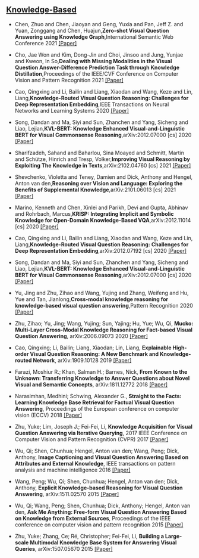 ## [Knowledge-Based](../README.md)
- Chen, Zhuo and Chen, Jiaoyan and Geng, Yuxia and Pan, Jeff Z. and Yuan, Zonggang and Chen, Huajun,**Zero-shot Visual Question Answering using Knowledge Graph**,International Semantic Web Conference 2021 [[Paper]](http://arxiv.org/abs/2107.05348)   

- Cho, Jae Won and Kim, Dong-Jin and Choi, Jinsoo and Jung, Yunjae and Kweon, In So,**Dealing with Missing Modalities in the Visual Question Answer-Difference Prediction Task through Knowledge Distillation**,Proceedings of the IEEE/CVF Conference on Computer Vision and Pattern Recognition 2021 [[Paper]](http://arxiv.org/abs/2104.05965)

- Cao, Qingxing and Li, Bailin and Liang, Xiaodan and Wang, Keze and Lin, Liang,**Knowledge-Routed Visual Question Reasoning: 
Challenges for Deep Representation Embedding**,IEEE Transactions on Neural Networks and Learning Systems 2020 [[Paper]](http://arxiv.org/abs/2012.07192)

- Song, Dandan and Ma, Siyi and Sun, Zhanchen and Yang, Sicheng and Liao, Lejian,**KVL-BERT: Knowledge Enhanced Visual-and-Linguistic BERT for Visual Commonsense Reasoning**,arXiv:2012.07000 [cs] 2020 [[Paper]](http://arxiv.org/abs/2012.07000)

- Sharifzadeh, Sahand and Baharlou, Sina Moayed and Schmitt, Martin and Schütze, Hinrich and Tresp, Volker,**Improving Visual Reasoning by Exploiting The Knowledge in Texts**,arXiv:2102.04760 [cs] 2021 [[Paper]](http://arxiv.org/abs/2102.04760)

- Shevchenko, Violetta and Teney, Damien and Dick, Anthony and Hengel, Anton van den,**Reasoning over Vision and Language: Exploring the Benefits of Supplemental Knowledge**,arXiv:2101.06013 [cs] 2021 [[Paper]](http://arxiv.org/abs/2101.06013)

- Marino, Kenneth and Chen, Xinlei and Parikh, Devi and Gupta, Abhinav and Rohrbach, Marcus,**KRISP: Integrating Implicit and Symbolic Knowledge for Open-Domain Knowledge-Based VQA**,arXiv:2012.11014 [cs] 2020 [[Paper]](http://arxiv.org/abs/2012.11014)

- Cao, Qingxing and Li, Bailin and Liang, Xiaodan and Wang, Keze and Lin, Liang,**Knowledge-Routed Visual Question Reasoning: Challenges for Deep Representation Embedding**,arXiv:2012.07192 [cs] 2020 [[Paper]](http://arxiv.org/abs/2012.07192)

- Song, Dandan and Ma, Siyi and Sun, Zhanchen and Yang, Sicheng and Liao, Lejian,**KVL-BERT: Knowledge Enhanced Visual-and-Linguistic BERT for Visual Commonsense Reasoning**,arXiv:2012.07000 [cs] 2020 [[Paper]](http://arxiv.org/abs/2012.07000)

- Yu, Jing and Zhu, Zihao and Wang, Yujing and Zhang, Weifeng and Hu, Yue and Tan, Jianlong,**Cross-modal knowledge reasoning for knowledge-based visual question answering**,Pattern Recognition 2020 [[Paper]](http://arxiv.org/abs/2008.12520)

- Zhu, Zihao; Yu, Jing; Wang, Yujing; Sun, Yajing; Hu, Yue; Wu, Qi, **Mucko: Multi-Layer Cross-Modal Knowledge Reasoning for Fact-based Visual Question Answering**, arXiv:2006.09073   2020   [[Paper]](http://arxiv.org/abs/2006.09073)

- Cao, Qingxing; Li, Bailin; Liang, Xiaodan; Lin, Liang, **Explainable High-order Visual Question Reasoning: A New Benchmark and Knowledge-routed Network**, arXiv:1909.10128 2019   [[Paper]](https://arxiv.org/abs/1909.10128v1)

- Farazi, Moshiur R.; Khan, Salman H.; Barnes, Nick, **From Known to the Unknown: Transferring Knowledge to Answer Questions about Novel Visual and Semantic Concepts**, arXiv:1811.12772   2018   [[Paper]](http://arxiv.org/abs/1811.12772)

- Narasimhan, Medhini; Schwing, Alexander G., **Straight to the Facts: Learning Knowledge Base Retrieval for Factual Visual Question Answering**, Proceedings of the European conference on computer vision (ECCV) 2018   [[Paper]](http://arxiv.org/abs/1809.01124)


- Zhu, Yuke; Lim, Joseph J.; Fei-Fei, Li, **Knowledge Acquisition for Visual Question Answering via Iterative Querying**, 2017 IEEE Conference on Computer Vision and Pattern Recognition (CVPR) 2017   [[Paper]](http://ieeexplore.ieee.org/document/8100134/)

- Wu, Qi; Shen, Chunhua; Hengel, Anton van den; Wang, Peng; Dick, Anthony, **Image Captioning and Visual Question Answering Based on Attributes and External Knowledge**, IEEE transactions on pattern analysis and machine intelligence 2016   [[Paper]](http://arxiv.org/abs/1603.02814)

- Wang, Peng; Wu, Qi; Shen, Chunhua; Hengel, Anton van den; Dick, Anthony, **Explicit Knowledge-based Reasoning for Visual Question Answering**, arXiv:1511.02570   2015   [[Paper]](http://arxiv.org/abs/1511.02570)

- Wu, Qi; Wang, Peng; Shen, Chunhua; Dick, Anthony; Hengel, Anton van den, **Ask Me Anything: Free-form Visual Question Answering Based on Knowledge from External Sources**, Proceedings of the IEEE conference on computer vision and pattern recognition 2015   [[Paper]](http://arxiv.org/abs/1511.06973)

- Zhu, Yuke; Zhang, Ce; Ré, Christopher; Fei-Fei, Li, **Building a Large-scale Multimodal Knowledge Base System for Answering Visual Queries**, arXiv:1507.05670   2015   [[Paper]](http://arxiv.org/abs/1507.05670)